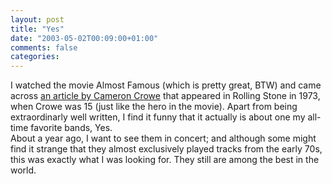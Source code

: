 ```yaml
---
layout: post
title: "Yes"
date: "2003-05-02T00:09:00+01:00"
comments: false
categories: 
---
```


<p>I watched the movie Almost Famous (which is pretty great, BTW) and came across <a href="http://yesmuseum.org/Healthy73.txt" title="">an article by Cameron Crowe</a> that appeared in Rolling Stone in 1973, when Crowe was 15 (just like the hero in the movie). Apart from being extraordinarly well written, I find it funny that it actually is about one my all-time favorite bands, Yes. <br />
About a year ago, I want to see them in concert; and although some might find it strange that they almost exclusively played tracks from the early 70s, this was exactly what I was looking for. They still are among the best in the world.</p>

